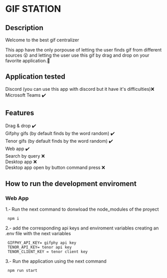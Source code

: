 # GIF STATION
## Description
Welcome to the best gif centralizer<br/>

This app have the only porpouse of letting the user  finds gif from different sources 😮 and letting the user use this gif by drag and drop on your favorite application.🧑

## Application tested
Discord (you can use this app with discord but it have it's difficulties)❌<br/>
Microsoft Teams ✔️

## Features
Drag & drop ✔️<br/>
Gifphy gifs (by default finds by the word random) ✔️ <br/>
Tenor gifs (by default finds by the word random) ✔️ <br/>
Web app ✔️ <br/>
Search by query ❌ <br/>
Desktop app ❌ <br/>
Desktop app open by button command press ❌ <br/>

## How to run the development enviroment

### Web App
1.- Run the next command to donwload the node_modules of the proyect
```
 npm i
```
2.- add the corresponding api keys and enviroment variables creating an .env file with the next variables
```
 GIFPHY_API_KEY= gifphy api key
 TENOR_API_KEY= tenor api key
 TENOR_CLIENT_KEY = tenor client key
```
3.- Run the application using the next command
```
 npm run start
``` 
